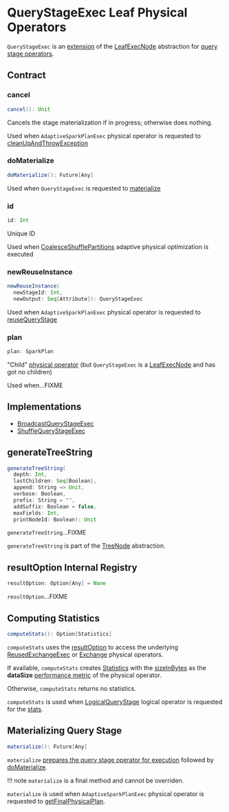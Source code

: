 # QueryStageExec Leaf Physical Operators

`QueryStageExec` is an [extension](#contract) of the [LeafExecNode](SparkPlan.md#LeafExecNode) abstraction for [query stage operators](#implementations).

## Contract

### <span id="cancel"> cancel

```scala
cancel(): Unit
```

Cancels the stage materialization if in progress; otherwise does nothing.

Used when `AdaptiveSparkPlanExec` physical operator is requested to [cleanUpAndThrowException](AdaptiveSparkPlanExec.md#cleanUpAndThrowException)

### <span id="doMaterialize"> doMaterialize

```scala
doMaterialize(): Future[Any]
```

Used when `QueryStageExec` is requested to [materialize](#materialize)

### id

```scala
id: Int
```

Unique ID

Used when [CoalesceShufflePartitions](../physical-optimizations/CoalesceShufflePartitions.md) adaptive physical optimization is executed

### <span id="newReuseInstance"> newReuseInstance

```scala
newReuseInstance(
  newStageId: Int,
  newOutput: Seq[Attribute]): QueryStageExec
```

Used when `AdaptiveSparkPlanExec` physical operator is requested to [reuseQueryStage](AdaptiveSparkPlanExec.md#reuseQueryStage)

### <span id="plan"> plan

```scala
plan: SparkPlan
```

"Child" [physical operator](SparkPlan.md) (but `QueryStageExec` is a [LeafExecNode](SparkPlan.md#LeafExecNode) and has got no children)

Used when...FIXME

## Implementations

* <span id="BroadcastQueryStageExec"> [BroadcastQueryStageExec](BroadcastQueryStageExec.md)
* <span id="ShuffleQueryStageExec"> [ShuffleQueryStageExec](ShuffleQueryStageExec.md)

## <span id="generateTreeString"> generateTreeString

```scala
generateTreeString(
  depth: Int,
  lastChildren: Seq[Boolean],
  append: String => Unit,
  verbose: Boolean,
  prefix: String = "",
  addSuffix: Boolean = false,
  maxFields: Int,
  printNodeId: Boolean): Unit
```

`generateTreeString`...FIXME

`generateTreeString` is part of the [TreeNode](../catalyst/TreeNode.md#generateTreeString) abstraction.

## <span id="resultOption"> resultOption Internal Registry

```scala
resultOption: Option[Any] = None
```

`resultOption`...FIXME

## <span id="computeStats"> Computing Statistics

```scala
computeStats(): Option[Statistics]
```

`computeStats` uses the [resultOption](#resultOption) to access the underlying [ReusedExchangeExec](ReusedExchangeExec.md) or [Exchange](Exchange.md) physical operators.

If available, `computeStats` creates [Statistics](../spark-sql-Statistics.md) with the [sizeInBytes](../spark-sql-Statistics.md#sizeInBytes) as the **dataSize** [performance metric](SparkPlan.md#metrics) of the physical operator.

Otherwise, `computeStats` returns no statistics.

`computeStats` is used when [LogicalQueryStage](../logical-operators/LogicalQueryStage.md) logical operator is requested for the [stats](../logical-operators/LogicalQueryStage.md#computeStats).

## <span id="materialize"> Materializing Query Stage

```scala
materialize(): Future[Any]
```

`materialize` [prepares the query stage operator for execution](SparkPlan.md#executeQuery) followed by [doMaterialize](#doMaterialize).

!!! note
    `materialize` is a final method and cannot be overriden.

`materialize` is used when `AdaptiveSparkPlanExec` physical operator is requested to [getFinalPhysicalPlan](AdaptiveSparkPlanExec.md#getFinalPhysicalPlan).

